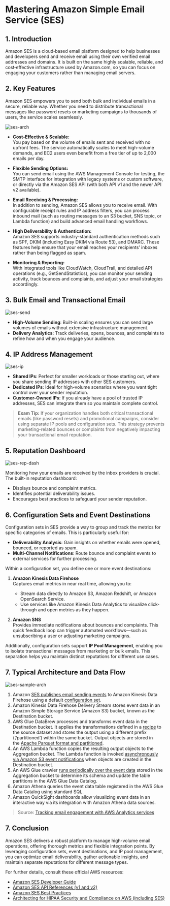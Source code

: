 # Mastering Amazon Simple Email Service (SES)

## 1. Introduction

Amazon SES is a cloud‐based email platform designed to help businesses and developers send and receive email using their own verified email addresses and domains. It is built on the same highly scalable, reliable, and cost‑effective infrastructure used by Amazon.com, so you can focus on engaging your customers rather than managing email servers.

## 2. Key Features

Amazon SES empowers you to send both bulk and individual emails in a secure, reliable way. Whether you need to distribute transactional messages like password resets or marketing campaigns to thousands of users, the service scales seamlessly.

![ses-arch](./_assets/ses-arch.png)

- **Cost‑Effective & Scalable:**  
    You pay based on the volume of emails sent and received with no upfront fees. The service automatically scales to meet high-volume demands, and EC2 users even benefit from a free tier of up to 2,000 emails per day.  
    
- **Flexible Sending Options:**  
    You can send email using the AWS Management Console for testing, the SMTP interface for integration with legacy systems or custom software, or directly via the Amazon SES API (with both API v1 and the newer API v2 available).  
    
- **Email Receiving & Processing:**  
    In addition to sending, Amazon SES allows you to receive email. With configurable receipt rules and IP address filters, you can process inbound mail (such as routing messages to an S3 bucket, SNS topic, or Lambda function) and build advanced email handling workflows.  
    
- **High Deliverability & Authentication:**  
    Amazon SES supports industry-standard authentication methods such as SPF, DKIM (including Easy DKIM via Route 53), and DMARC. These features help ensure that your email reaches your recipients’ inboxes rather than being flagged as spam.  
    
- **Monitoring & Reporting:**  
    With integrated tools like CloudWatch, CloudTrail, and detailed API operations (e.g., GetSendStatistics), you can monitor your sending activity, track bounces and complaints, and adjust your email strategies accordingly.

## 3. Bulk Email and Transactional Email

![ses-send](./_assets/ses-send.png)

- **High-Volume Sending**: Built-in scaling ensures you can send large volumes of emails without extensive infrastructure management.
- **Delivery Analytics**: Track deliveries, opens, bounces, and complaints to refine how and when you engage your audience.

## 4. IP Address Management

![ses-ip](./_assets/ses-ip.png)

- **Shared IPs**: Perfect for smaller workloads or those starting out, where you share sending IP addresses with other SES customers.
- **Dedicated IPs**: Ideal for high-volume scenarios where you want tight control over your sender reputation.
- **Customer-Owned IPs**: If you already have a pool of trusted IP addresses, SES can integrate them so you maintain complete control.

> **Exam Tip:** If your organization handles both critical transactional emails (like password resets) and promotional campaigns, consider using separate IP pools and configuration sets. This strategy prevents marketing-related bounces or complaints from negatively impacting your transactional email reputation.

## 5. Reputation Dashboard

![ses-rep-dash](./_assets/ses-rep-dash.png)

Monitoring how your emails are received by the inbox providers is crucial. The built-in reputation dashboard:

- Displays bounce and complaint metrics.
- Identifies potential deliverability issues.
- Encourages best practices to safeguard your sender reputation.

## 6. Configuration Sets and Event Destinations

Configuration sets in SES provide a way to group and track the metrics for specific categories of emails. This is particularly useful for:

- **Deliverability Analysis**: Gain insights on whether emails were opened, bounced, or reported as spam.
- **Multi-Channel Notifications**: Route bounce and complaint events to external services for further processing.

Within a configuration set, you define one or more event destinations:

1. **Amazon Kinesis Data Firehose**  
    Captures email metrics in near real time, allowing you to:
    - Stream data directly to Amazon S3, Amazon Redshift, or Amazon OpenSearch Service.
    - Use services like Amazon Kinesis Data Analytics to visualize click-through and open metrics as they happen.

2. **Amazon SNS**  
    Provides immediate notifications about bounces and complaints. This quick feedback loop can trigger automated workflows—such as unsubscribing a user or adjusting marketing campaigns.

Additionally, configuration sets support **IP Pool Management**, enabling you to isolate transactional messages from marketing or bulk emails. This separation helps you maintain distinct reputations for different use cases.

## 7. Typical Architecture and Data Flow

![ses-sample-arch](./_assets/ses-sample-arch.png)

1. Amazon [SES publishes email sending events](https://docs.aws.amazon.com/ses/latest/dg/monitor-using-event-publishing.html) to Amazon Kinesis Data Firehose using a default [configuration set](https://docs.aws.amazon.com/ses/latest/dg/using-configuration-sets.html).
2. Amazon Kinesis Data Firehose Delivery Stream stores event data in an Amazon Simple Storage Service (Amazon S3) bucket, known as the Destination bucket.
3. AWS Glue DataBrew processes and transforms event data in the Destination bucket. It applies the transformations defined in a [recipe](https://docs.aws.amazon.com/databrew/latest/dg/recipes.html) to the source dataset and stores the output using a different prefix (‘/partitioned’) within the same bucket. Output objects are stored in the [Apache Parquet format and partitioned](https://docs.aws.amazon.com/databrew/latest/dg/jobs.recipe.html).
4. An AWS Lambda function copies the resulting output objects to the Aggregation bucket. The Lambda function is invoked [asynchronously via Amazon S3 event notifications](https://docs.aws.amazon.com/lambda/latest/dg/with-s3.html) when objects are created in the Destination bucket.
5. An AWS Glue crawler [runs periodically over the event data](https://docs.aws.amazon.com/glue/latest/dg/crawler-running.html) stored in the Aggregation bucket to determine its schema and update the table partitions in the AWS Glue Data Catalog.
6. Amazon Athena queries the event data table registered in the AWS Glue Data Catalog using standard SQL.
7. Amazon QuickSight dashboards allow visualizing event data in an interactive way via its integration with Amazon Athena data sources.

> Source: [Tracking email engagement with AWS Analytics services](https://aws.amazon.com/blogs/messaging-and-targeting/tracking-email-engagement-with-aws-analytics-services/)
## 7. Conclusion

Amazon SES delivers a robust platform to manage high-volume email operations, offering thorough metrics and flexible integration points. By leveraging configuration sets, event destinations, and IP pool management, you can optimize email deliverability, gather actionable insights, and maintain separate reputations for different message types. 

For further details, consult these official AWS resources:

- [Amazon SES Developer Guide](https://docs.aws.amazon.com/ses/latest/dg/)
- [Amazon SES API References (v1 and v2)](https://docs.aws.amazon.com/ses/latest/APIReference/)
- [Amazon SES Best Practices](https://docs.aws.amazon.com/ses/latest/dg/ses-best-practices.html)
- [Architecting for HIPAA Security and Compliance on AWS (including SES)](https://docs.aws.amazon.com/whitepapers/latest/architecting-hipaa-security-and-compliance-on-aws/amazon-simple-email-service-ses.html)
